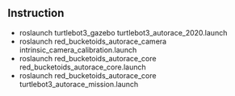 ## Instruction

- roslaunch turtlebot3_gazebo turtlebot3_autorace_2020.launch
- roslaunch red_bucketoids_autorace_camera intrinsic_camera_calibration.launch
- roslaunch red_bucketoids_autorace_core red_bucketoids_autorace_core.launch
- roslaunch red_bucketoids_autorace_core turtlebot3_autorace_mission.launch
